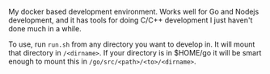 My docker based development environment.  Works well for Go and Nodejs development, and it has tools for doing C/C++ development I just haven't done much in a while.

To use, run `run.sh` from any directory you want to develop in.  It will mount that directory in `/<dirname>`.  If your directory is in $HOME/go it will be smart enough to mount this in `/go/src/<path>/<to>/<dirname>`.  
